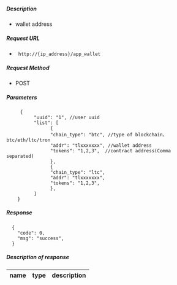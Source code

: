 
##### Description #####

- wallet address

##### Request URL
- ` http://{ip_address}/app_wallet`

##### Request Method
- POST

##### Parameters

```
     {
	      "uuid": "1", //user uuid 
		  "list": [
		        {
		        "chain_type": "btc", //type of blockchain，btc/eth/ltc/tron
				"addr": "tlxxxxxxx", //wallet address
				"tokens": "1,2,3",  //contract address(Comma separated)
				},
				{
		        "chain_type": "ltc",
				"addr": "tlxxxxxxx",
				"tokens": "1,2,3",
				},
		  ]
	}
```

##### Response #####

```
  {
    "code": 0,
	"msg": "success",
  }
```

##### Description of response #####

|name|type|description|
|:-----  |:-----|-----                           |





